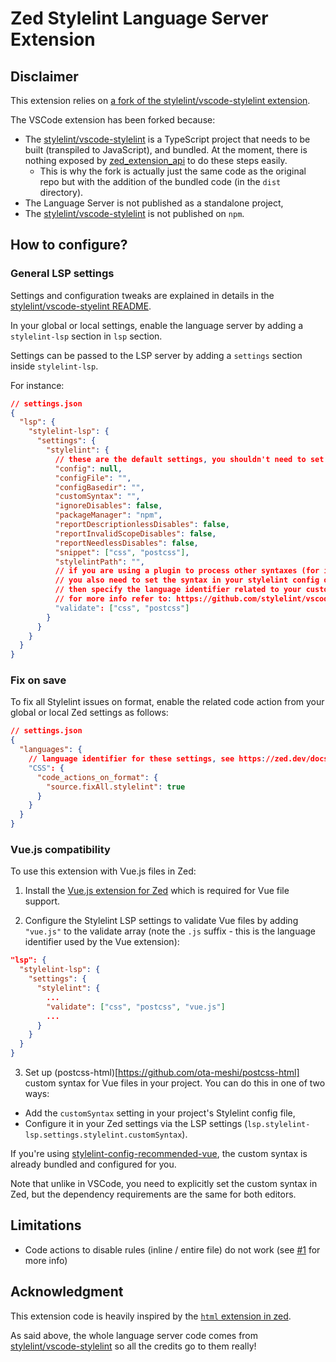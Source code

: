 # Zed Stylelint Language Server Extension

## Disclaimer

This extension relies on [a fork of the stylelint/vscode-stylelint extension](https://github.com/florian-sanders/vscode-stylelint-prebundled).

The VSCode extension has been forked because:

- The [stylelint/vscode-stylelint](https://github.com/stylelint/vscode-stylelint) is a TypeScript project that needs to be built (transpiled to JavaScript), and bundled. At the moment, there is nothing exposed by [zed_extension_api](https://docs.rs/zed_extension_api/latest/zed_extension_api/index.html) to do these steps easily.
  - This is why the fork is actually just the same code as the original repo but with the addition of the bundled code (in the `dist` directory).
- The Language Server is not published as a standalone project,
- The [stylelint/vscode-stylelint](https://github.com/stylelint/vscode-stylelint) is not published on `npm`.

## How to configure?

### General LSP settings

Settings and configuration tweaks are explained in details in the [stylelint/vscode-styelint README](https://github.com/stylelint/vscode-stylelint/blob/main/README.md).

In your global or local settings, enable the language server by adding a `stylelint-lsp` section in `lsp` section.

Settings can be passed to the LSP server by adding a `settings` section inside `stylelint-lsp`.

For instance:
```JSON
// settings.json
{
  "lsp": {
    "stylelint-lsp": {
      "settings": {
        "stylelint": {
          // these are the default settings, you shouldn't need to set most of them, only add them as needed
          "config": null,
          "configFile": "",
          "configBasedir": "",
          "customSyntax": "",
          "ignoreDisables": false,
          "packageManager": "npm",
          "reportDescriptionlessDisables": false,
          "reportInvalidScopeDisables": false,
          "reportNeedlessDisables": false,
          "snippet": ["css", "postcss"],
          "stylelintPath": "",
          // if you are using a plugin to process other syntaxes (for instance scss, or css-in-js)
          // you also need to set the syntax in your stylelint config or in the `customSyntax` setting above
          // then specify the language identifier related to your custom syntax (for instance `javascript` for `css-in-js`)
          // for more info refer to: https://github.com/stylelint/vscode-stylelint?tab=readme-ov-file#%EF%B8%8F-only-css-and-postcss-are-validated-by-default
          "validate": ["css", "postcss"]
        }
      }
    }
  }
}
```

### Fix on save

To fix all Stylelint issues on format, enable the related code action from your global or local Zed settings as follows:

```JSON
// settings.json
{
  "languages": {
    // language identifier for these settings, see https://zed.dev/docs/configuring-languages#language-specific-settings for more info
    "CSS": {
      "code_actions_on_format": {
        "source.fixAll.stylelint": true
      }
    }
  }
}
```

### Vue.js compatibility

To use this extension with Vue.js files in Zed:

1. Install the [Vue.js extension for Zed](https://github.com/zed-extensions/vue) which is required for Vue file support.

2. Configure the Stylelint LSP settings to validate Vue files by adding `"vue.js"` to the validate array (note the `.js` suffix - this is the language identifier used by the Vue extension):

```json
"lsp": {
  "stylelint-lsp": {
    "settings": {
      "stylelint": {
        ...
        "validate": ["css", "postcss", "vue.js"]
        ...
      }
    }
  }
}
```

3. Set up (postcss-html)[https://github.com/ota-meshi/postcss-html] custom syntax for Vue files in your project. You can do this in one of two ways:
  - Add the `customSyntax` setting in your project's Stylelint config file,
  - Configure it in your Zed settings via the LSP settings (`lsp.stylelint-lsp.settings.stylelint.customSyntax`).

If you're using [stylelint-config-recommended-vue](https://github.com/ota-meshi/stylelint-config-recommended-vue), the custom syntax is already bundled and configured for you.

Note that unlike in VSCode, you need to explicitly set the custom syntax in Zed, but the dependency requirements are the same for both editors.

## Limitations

- Code actions to disable rules (inline / entire file) do not work (see [#1](https://github.com/florian-sanders/zed-stylelint/issues/1#issuecomment-2508215176) for more info)

## Acknowledgment

This extension code is heavily inspired by the [`html` extension in zed](https://github.com/zed-industries/zed/tree/main/extensions/html).

As said above, the whole language server code comes from [stylelint/vscode-stylelint](https://github.com/stylelint/vscode-stylelint) so all the credits go to them really!
